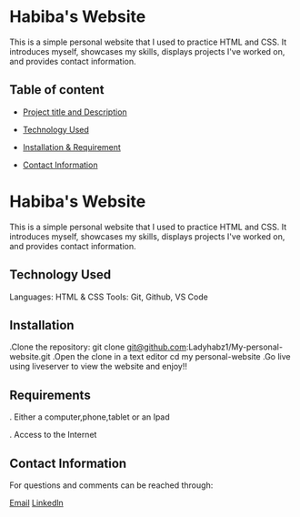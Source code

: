 
# Habiba's Website
This is a simple personal website that I used to practice HTML and CSS. It introduces myself, showcases my skills, displays projects I've worked on, and provides contact information.



## Table of content
+ [Project title and Description](#Description)
+ [Technology Used](#Technology-used)
+ [Installation & Requirement](#Requirements)

+ [Contact Information](#Contact-Information)

# Habiba's Website
This is a simple personal website that I used to practice HTML and CSS. It introduces myself, showcases my skills, displays projects I've worked on, and provides contact information.

## Technology Used
Languages: HTML & CSS
Tools: Git, Github, VS Code

## Installation 
.Clone the repository:
  git clone git@github.com:Ladyhabz1/My-personal-website.git
.Open the clone in a text editor
  cd my personal-website
.Go live using liveserver to view the website and enjoy!!

## Requirements
. Either a computer,phone,tablet or an Ipad

. Access to the Internet

## Contact Information
For questions and comments can be reached through:

[Email](guyohabibahassan@gmail.com)
[Linkedln](https://www.linkedin.com/in/habiba-hassan-031667281?utm_source=share&utm_campaign=share_via&utm_content=profile&utm_medium=android_app)


